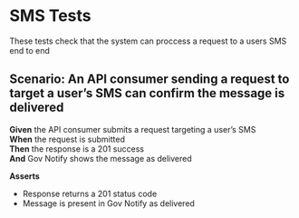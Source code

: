 # SMS Tests

These tests check that the system can proccess a request to a users SMS end to end


## Scenario: An API consumer sending a request to target a user’s SMS can confirm the message is delivered

**Given** the API consumer submits a request targeting a user’s SMS
<br/>
**When** the request is submitted
<br/>
**Then** the response is a 201 success
<br/>
**And** Gov Notify shows the message as delivered
<br/>

**Asserts**
- Response returns a 201 status code
- Message is present in Gov Notify as delivered
